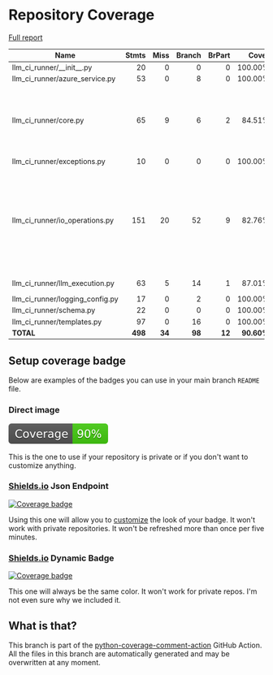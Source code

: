 # Repository Coverage

[Full report](https://htmlpreview.github.io/?https://github.com/Nantero1/ai-first-devops-toolkit/blob/python-coverage-comment-action-data/htmlcov/index.html)

| Name                               |    Stmts |     Miss |   Branch |   BrPart |      Cover |   Missing |
|----------------------------------- | -------: | -------: | -------: | -------: | ---------: | --------: |
| llm\_ci\_runner/\_\_init\_\_.py    |       20 |        0 |        0 |        0 |    100.00% |           |
| llm\_ci\_runner/azure\_service.py  |       53 |        0 |        8 |        0 |    100.00% |           |
| llm\_ci\_runner/core.py            |       65 |        9 |        6 |        2 |     84.51% |105, 123, 154-161, 174-175, 177-178 |
| llm\_ci\_runner/exceptions.py      |       10 |        0 |        0 |        0 |    100.00% |           |
| llm\_ci\_runner/io\_operations.py  |      151 |       20 |       52 |        9 |     82.76% |106, 160-163, 166, 182, 185, 188, 192, 211, 366, 395-404 |
| llm\_ci\_runner/llm\_execution.py  |       63 |        5 |       14 |        1 |     87.01% |   118-125 |
| llm\_ci\_runner/logging\_config.py |       17 |        0 |        2 |        0 |    100.00% |           |
| llm\_ci\_runner/schema.py          |       22 |        0 |        0 |        0 |    100.00% |           |
| llm\_ci\_runner/templates.py       |       97 |        0 |       16 |        0 |    100.00% |           |
|                          **TOTAL** |  **498** |   **34** |   **98** |   **12** | **90.60%** |           |


## Setup coverage badge

Below are examples of the badges you can use in your main branch `README` file.

### Direct image

[![Coverage badge](https://raw.githubusercontent.com/Nantero1/ai-first-devops-toolkit/python-coverage-comment-action-data/badge.svg)](https://htmlpreview.github.io/?https://github.com/Nantero1/ai-first-devops-toolkit/blob/python-coverage-comment-action-data/htmlcov/index.html)

This is the one to use if your repository is private or if you don't want to customize anything.

### [Shields.io](https://shields.io) Json Endpoint

[![Coverage badge](https://img.shields.io/endpoint?url=https://raw.githubusercontent.com/Nantero1/ai-first-devops-toolkit/python-coverage-comment-action-data/endpoint.json)](https://htmlpreview.github.io/?https://github.com/Nantero1/ai-first-devops-toolkit/blob/python-coverage-comment-action-data/htmlcov/index.html)

Using this one will allow you to [customize](https://shields.io/endpoint) the look of your badge.
It won't work with private repositories. It won't be refreshed more than once per five minutes.

### [Shields.io](https://shields.io) Dynamic Badge

[![Coverage badge](https://img.shields.io/badge/dynamic/json?color=brightgreen&label=coverage&query=%24.message&url=https%3A%2F%2Fraw.githubusercontent.com%2FNantero1%2Fai-first-devops-toolkit%2Fpython-coverage-comment-action-data%2Fendpoint.json)](https://htmlpreview.github.io/?https://github.com/Nantero1/ai-first-devops-toolkit/blob/python-coverage-comment-action-data/htmlcov/index.html)

This one will always be the same color. It won't work for private repos. I'm not even sure why we included it.

## What is that?

This branch is part of the
[python-coverage-comment-action](https://github.com/marketplace/actions/python-coverage-comment)
GitHub Action. All the files in this branch are automatically generated and may be
overwritten at any moment.